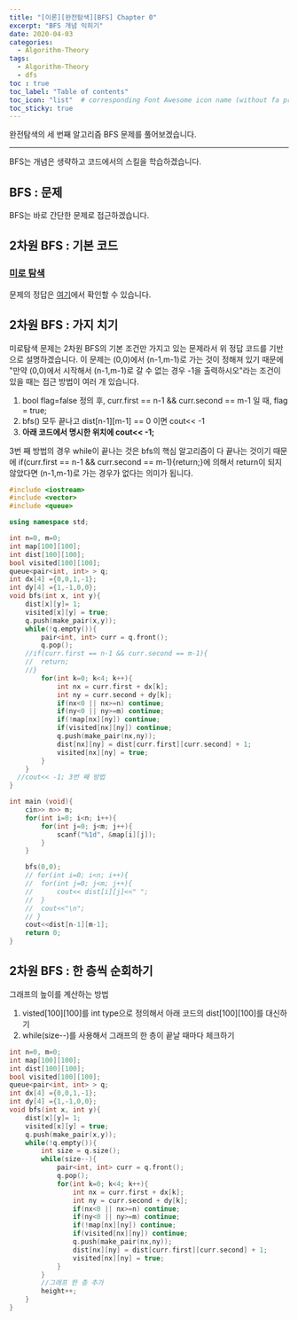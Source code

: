 ```yaml
---
title: "[이론][완전탐색][BFS] Chapter 0"
excerpt: "BFS 개념 익히기"
date: 2020-04-03
categories:
  - Algorithm-Theory
tags:
  - Algorithm-Theory 
  - dfs
toc : true
toc_label: "Table of contents"
toc_icon: "list"  # corresponding Font Awesome icon name (without fa prefix)
toc_sticky: true
---
```


완전탐색의 세 번째 알고리즘 BFS 문제를 풀어보겠습니다.   
- - -

BFS는 개념은 생략하고 코드에서의 스킬을 학습하겠습니다.  

## BFS : 문제

BFS는 바로 간단한 문제로 접근하겠습니다.  

## 2차원 BFS : 기본 코드

### [미로 탐색](https://www.acmicpc.net/problem/2178)

문제의 정답은 [여기](https://gist.github.com/niklasjang/58f07bfe71672a72c4e8d211c3eb95bd)에서 확인할 수 있습니다. 

## 2차원 BFS : 가지 치기

미로탐색 문제는 2차원 BFS의 기본 조건만 가지고 있는 문제라서 위 정답 코드를 기반으로 설명하겠습니다. 이 문제는 (0,0)에서 (n-1,m-1)로 가는 것이 정해져 있기 때문에 "만약 (0,0)에서 시작해서 (n-1,m-1)로 갈 수 없는 경우 -1을 출력하시오"라는 조건이 있을 때는 접근 방법이 여러 개 있습니다.

1. bool flag=false 정의 후, curr.first == n-1 && curr.second == m-1 일 때, flag = true;
1. bfs() 모두 끝나고 dist[n-1][m-1] == 0 이면 cout<< -1
1. **아래 코드에서 명시한 위치에 cout<< -1;**

3번 째 방법의 경우 while이 끝나는 것은 bfs의 핵심 알고리즘이 다 끝나는 것이기 때문에 if(curr.first == n-1 && curr.second == m-1){return;}에 의해서 return이 되지 않았다면 (n-1,m-1)로 가는 경우가 없다는 의미가 됩니다.  

```cpp
#include <iostream>
#include <vector>
#include <queue>

using namespace std;

int n=0, m=0;
int map[100][100];
int dist[100][100];
bool visited[100][100];
queue<pair<int, int> > q;
int dx[4] ={0,0,1,-1};
int dy[4] ={1,-1,0,0};
void bfs(int x, int y){
    dist[x][y]= 1;
    visited[x][y] = true;
    q.push(make_pair(x,y));
    while(!q.empty()){
        pair<int, int> curr = q.front();
        q.pop();
    //if(curr.first == n-1 && curr.second == m-1){
    //  return;
    //}
        for(int k=0; k<4; k++){
            int nx = curr.first + dx[k];
            int ny = curr.second + dy[k];
            if(nx<0 || nx>=n) continue;
            if(ny<0 || ny>=m) continue;
            if(!map[nx][ny]) continue;
            if(visited[nx][ny]) continue;
            q.push(make_pair(nx,ny));
            dist[nx][ny] = dist[curr.first][curr.second] + 1;
            visited[nx][ny] = true;
        }
    }
  //cout<< -1; 3번 째 방법
}

int main (void){
    cin>> n>> m;
    for(int i=0; i<n; i++){
        for(int j=0; j<m; j++){
            scanf("%1d", &map[i][j]);
        }
    }

    bfs(0,0);
    // for(int i=0; i<n; i++){
    // 	for(int j=0; j<m; j++){
    // 		cout<< dist[i][j]<<" ";
    // 	}
    // 	cout<<"\n";
    // }
    cout<<dist[n-1][m-1];
    return 0;
}
```

## 2차원 BFS : 한 층씩 순회하기

그래프의 높이를 계산하는 방법

1. visted[100][100]를 int type으로 정의해서 아래 코드의 dist\[100\]\[100\]를 대신하기
1. while(size--)를 사용해서 그래프의 한 층이 끝날 때마다 체크하기

```cpp
int n=0, m=0;
int map[100][100];
int dist[100][100];
bool visited[100][100];
queue<pair<int, int> > q;
int dx[4] ={0,0,1,-1};
int dy[4] ={1,-1,0,0};
void bfs(int x, int y){
    dist[x][y]= 1;
    visited[x][y] = true;
    q.push(make_pair(x,y));
    while(!q.empty()){
        int size = q.size();
        while(size--){
            pair<int, int> curr = q.front();
            q.pop();
            for(int k=0; k<4; k++){
                int nx = curr.first + dx[k];
                int ny = curr.second + dy[k];
                if(nx<0 || nx>=n) continue;
                if(ny<0 || ny>=m) continue;
                if(!map[nx][ny]) continue;
                if(visited[nx][ny]) continue;
                q.push(make_pair(nx,ny));
                dist[nx][ny] = dist[curr.first][curr.second] + 1;
                visited[nx][ny] = true;
            }
        }
        //그래프 한 층 추가
        height++;
    }
}
```